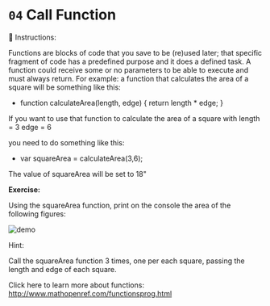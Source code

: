 # `04` Call Function


📝 Instructions:

Functions are blocks of code that you save to be (re)used later; that specific fragment of code has a predefined purpose and it does a defined task. A function could receive some or no parameters to be able to execute and must always return. For example: a function that calculates the area of a square will be something like this:

* function calculateArea(length, edge)
    {
    return length * edge;
}

If you want to use that function to calculate the area of a square with
length = 3
edge = 6

you need to do something like this:
* var squareArea = calculateArea(3,6);

The value of squareArea will be set to 18"

**Exercise:**

Using the squareArea function, print on the console the area of the following figures:

![demo](http://i.imgur.com/VyoJRAL.png)

Hint:

Call the squareArea function 3 times, one per each square, passing the length and edge of each square.

Click here to learn more about functions: http://www.mathopenref.com/functionsprog.html